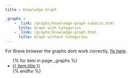 ```yaml
---
title : Knowledge Graph

_graphs :
    - _link: /graphs/knowledge-graph-subdirs.html
      title: Graph with Categories
    - _link: /graphs/knowledge-graph.html
      title: Graph without Categories
---
```


For Brave browser the graphs dont work correctly, [fix here](.././tutorials/force-graph-in-brave-browser-bug).

<ul>
   {% for item in page._graphs %}
      <li><a href="{{ item._link }}">{{ item.title }}</a></li>
   {% endfor %}
</ul>
